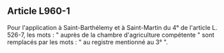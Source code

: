Article L960-1
----
Pour l'application à Saint-Barthélemy et à Saint-Martin du 4° de l'article L.
526-7, les mots : " auprès de la chambre d'agriculture compétente " sont
remplacés par les mots : " au registre mentionné au 3° ".
